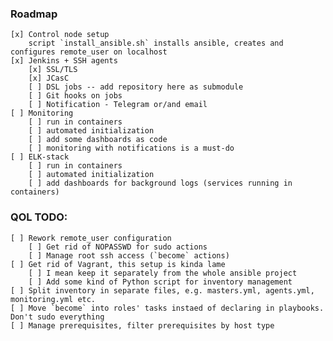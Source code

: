### Roadmap

    [x] Control node setup
        script `install_ansible.sh` installs ansible, creates and configures remote_user on localhost
    [x] Jenkins + SSH agents
        [x] SSL/TLS
        [x] JCasC
        [ ] DSL jobs -- add repository here as submodule
        [ ] Git hooks on jobs
        [ ] Notification - Telegram or/and email
    [ ] Monitoring
        [ ] run in containers
        [ ] automated initialization
        [ ] add some dashboards as code
        [ ] monitoring with notifications is a must-do
    [ ] ELK-stack
        [ ] run in containers
        [ ] automated initialization
        [ ] add dashboards for background logs (services running in containers)

### QOL TODO:
    [ ] Rework remote_user configuration
        [ ] Get rid of NOPASSWD for sudo actions
        [ ] Manage root ssh access (`become` actions)
    [ ] Get rid of Vagrant, this setup is kinda lame
        [ ] I mean keep it separately from the whole ansible project
        [ ] Add some kind of Python script for inventory management
    [ ] Split inventory in separate files, e.g. masters.yml, agents.yml, monitoring.yml etc.
    [ ] Move `become` into roles' tasks instaed of declaring in playbooks. Don't sudo everything
    [ ] Manage prerequisites, filter prerequisites by host type
